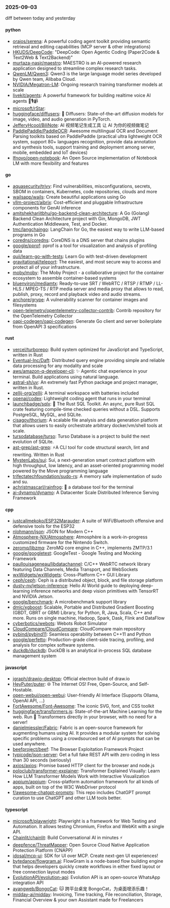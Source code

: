 ### 2025-09-03
diff between today and yesterday

#### python
* [oraios/serena](https://github.com/oraios/serena): A powerful coding agent toolkit providing semantic retrieval and editing capabilities (MCP server & other integrations)
* [HKUDS/DeepCode](https://github.com/HKUDS/DeepCode): "DeepCode: Open Agentic Coding (Paper2Code & Text2Web & Text2Backend)"
* [murtaza-nasir/maestro](https://github.com/murtaza-nasir/maestro): MAESTRO is an AI-powered research application designed to streamline complex research tasks.
* [QwenLM/Qwen3](https://github.com/QwenLM/Qwen3): Qwen3 is the large language model series developed by Qwen team, Alibaba Cloud.
* [NVIDIA/Megatron-LM](https://github.com/NVIDIA/Megatron-LM): Ongoing research training transformer models at scale
* [livekit/agents](https://github.com/livekit/agents): A powerful framework for building realtime voice AI agents 🤖🎙️📹
* [microsoft/rStar](https://github.com/microsoft/rStar): 
* [huggingface/diffusers](https://github.com/huggingface/diffusers): 🤗 Diffusers: State-of-the-art diffusion models for image, video, and audio generation in PyTorch.
* [JefferyHcool/BiliNote](https://github.com/JefferyHcool/BiliNote): AI 视频笔记生成工具 让 AI 为你的视频做笔记
* [PaddlePaddle/PaddleOCR](https://github.com/PaddlePaddle/PaddleOCR): Awesome multilingual OCR and Document Parsing toolkits based on PaddlePaddle (practical ultra lightweight OCR system, support 80+ languages recognition, provide data annotation and synthesis tools, support training and deployment among server, mobile, embedded and IoT devices)
* [lfnovo/open-notebook](https://github.com/lfnovo/open-notebook): An Open Source implementation of Notebook LM with more flexibility and features

#### go
* [aquasecurity/trivy](https://github.com/aquasecurity/trivy): Find vulnerabilities, misconfigurations, secrets, SBOM in containers, Kubernetes, code repositories, clouds and more
* [wailsapp/wails](https://github.com/wailsapp/wails): Create beautiful applications using Go
* [vllm-project/aibrix](https://github.com/vllm-project/aibrix): Cost-efficient and pluggable Infrastructure components for GenAI inference
* [amitshekhariitbhu/go-backend-clean-architecture](https://github.com/amitshekhariitbhu/go-backend-clean-architecture): A Go (Golang) Backend Clean Architecture project with Gin, MongoDB, JWT Authentication Middleware, Test, and Docker.
* [tmc/langchaingo](https://github.com/tmc/langchaingo): LangChain for Go, the easiest way to write LLM-based programs in Go
* [coredns/coredns](https://github.com/coredns/coredns): CoreDNS is a DNS server that chains plugins
* [google/pprof](https://github.com/google/pprof): pprof is a tool for visualization and analysis of profiling data
* [quii/learn-go-with-tests](https://github.com/quii/learn-go-with-tests): Learn Go with test-driven development
* [gravitational/teleport](https://github.com/gravitational/teleport): The easiest, and most secure way to access and protect all of your infrastructure.
* [moby/moby](https://github.com/moby/moby): The Moby Project - a collaborative project for the container ecosystem to assemble container-based systems
* [bluenviron/mediamtx](https://github.com/bluenviron/mediamtx): Ready-to-use SRT / WebRTC / RTSP / RTMP / LL-HLS / MPEG-TS / RTP media server and media proxy that allows to read, publish, proxy, record and playback video and audio streams.
* [anchore/grype](https://github.com/anchore/grype): A vulnerability scanner for container images and filesystems
* [open-telemetry/opentelemetry-collector-contrib](https://github.com/open-telemetry/opentelemetry-collector-contrib): Contrib repository for the OpenTelemetry Collector
* [oapi-codegen/oapi-codegen](https://github.com/oapi-codegen/oapi-codegen): Generate Go client and server boilerplate from OpenAPI 3 specifications

#### rust
* [vercel/turborepo](https://github.com/vercel/turborepo): Build system optimized for JavaScript and TypeScript, written in Rust
* [Eventual-Inc/Daft](https://github.com/Eventual-Inc/Daft): Distributed query engine providing simple and reliable data processing for any modality and scale
* [aws/amazon-q-developer-cli](https://github.com/aws/amazon-q-developer-cli): ✨ Agentic chat experience in your terminal. Build applications using natural language.
* [astral-sh/uv](https://github.com/astral-sh/uv): An extremely fast Python package and project manager, written in Rust.
* [zellij-org/zellij](https://github.com/zellij-org/zellij): A terminal workspace with batteries included
* [openai/codex](https://github.com/openai/codex): Lightweight coding agent that runs in your terminal
* [launchbadge/sqlx](https://github.com/launchbadge/sqlx): 🧰 The Rust SQL Toolkit. An async, pure Rust SQL crate featuring compile-time checked queries without a DSL. Supports PostgreSQL, MySQL, and SQLite.
* [cisagov/thorium](https://github.com/cisagov/thorium): A scalable file analysis and data generation platform that allows users to easily orchestrate arbitrary docker/vm/shell tools at scale.
* [tursodatabase/turso](https://github.com/tursodatabase/turso): Turso Database is a project to build the next evolution of SQLite.
* [ast-grep/ast-grep](https://github.com/ast-grep/ast-grep): ⚡A CLI tool for code structural search, lint and rewriting. Written in Rust
* [MystenLabs/sui](https://github.com/MystenLabs/sui): Sui, a next-generation smart contract platform with high throughput, low latency, and an asset-oriented programming model powered by the Move programming language
* [trifectatechfoundation/sudo-rs](https://github.com/trifectatechfoundation/sudo-rs): A memory safe implementation of sudo and su.
* [achristmascarl/rainfrog](https://github.com/achristmascarl/rainfrog): 🐸 a database tool for the terminal
* [ai-dynamo/dynamo](https://github.com/ai-dynamo/dynamo): A Datacenter Scale Distributed Inference Serving Framework

#### cpp
* [justcallmekoko/ESP32Marauder](https://github.com/justcallmekoko/ESP32Marauder): A suite of WiFi/Bluetooth offensive and defensive tools for the ESP32
* [nlohmann/json](https://github.com/nlohmann/json): JSON for Modern C++
* [Atmosphere-NX/Atmosphere](https://github.com/Atmosphere-NX/Atmosphere): Atmosphère is a work-in-progress customized firmware for the Nintendo Switch.
* [zeromq/libzmq](https://github.com/zeromq/libzmq): ZeroMQ core engine in C++, implements ZMTP/3.1
* [google/googletest](https://github.com/google/googletest): GoogleTest - Google Testing and Mocking Framework
* [paullouisageneau/libdatachannel](https://github.com/paullouisageneau/libdatachannel): C/C++ WebRTC network library featuring Data Channels, Media Transport, and WebSockets
* [wxWidgets/wxWidgets](https://github.com/wxWidgets/wxWidgets): Cross-Platform C++ GUI Library
* [ceph/ceph](https://github.com/ceph/ceph): Ceph is a distributed object, block, and file storage platform
* [dusty-nv/jetson-inference](https://github.com/dusty-nv/jetson-inference): Hello AI World guide to deploying deep-learning inference networks and deep vision primitives with TensorRT and NVIDIA Jetson.
* [google/benchmark](https://github.com/google/benchmark): A microbenchmark support library
* [dmlc/xgboost](https://github.com/dmlc/xgboost): Scalable, Portable and Distributed Gradient Boosting (GBDT, GBRT or GBM) Library, for Python, R, Java, Scala, C++ and more. Runs on single machine, Hadoop, Spark, Dask, Flink and DataFlow
* [cyberbotics/webots](https://github.com/cyberbotics/webots): Webots Robot Simulator
* [CloudCompare/CloudCompare](https://github.com/CloudCompare/CloudCompare): CloudCompare main repository
* [pybind/pybind11](https://github.com/pybind/pybind11): Seamless operability between C++11 and Python
* [google/perfetto](https://github.com/google/perfetto): Production-grade client-side tracing, profiling, and analysis for complex software systems.
* [duckdb/duckdb](https://github.com/duckdb/duckdb): DuckDB is an analytical in-process SQL database management system

#### javascript
* [jgraph/drawio-desktop](https://github.com/jgraph/drawio-desktop): Official electron build of draw.io
* [HeyPuter/puter](https://github.com/HeyPuter/puter): 🌐 The Internet OS! Free, Open-Source, and Self-Hostable.
* [open-webui/open-webui](https://github.com/open-webui/open-webui): User-friendly AI Interface (Supports Ollama, OpenAI API, ...)
* [FortAwesome/Font-Awesome](https://github.com/FortAwesome/Font-Awesome): The iconic SVG, font, and CSS toolkit
* [huggingface/transformers.js](https://github.com/huggingface/transformers.js): State-of-the-art Machine Learning for the web. Run 🤗 Transformers directly in your browser, with no need for a server!
* [danielmiessler/Fabric](https://github.com/danielmiessler/Fabric): Fabric is an open-source framework for augmenting humans using AI. It provides a modular system for solving specific problems using a crowdsourced set of AI prompts that can be used anywhere.
* [beefproject/beef](https://github.com/beefproject/beef): The Browser Exploitation Framework Project
* [typicode/json-server](https://github.com/typicode/json-server): Get a full fake REST API with zero coding in less than 30 seconds (seriously)
* [axios/axios](https://github.com/axios/axios): Promise based HTTP client for the browser and node.js
* [poloclub/transformer-explainer](https://github.com/poloclub/transformer-explainer): Transformer Explained Visually: Learn How LLM Transformer Models Work with Interactive Visualization
* [appium/appium](https://github.com/appium/appium): Cross-platform automation framework for all kinds of apps, built on top of the W3C WebDriver protocol
* [f/awesome-chatgpt-prompts](https://github.com/f/awesome-chatgpt-prompts): This repo includes ChatGPT prompt curation to use ChatGPT and other LLM tools better.

#### typescript
* [microsoft/playwright](https://github.com/microsoft/playwright): Playwright is a framework for Web Testing and Automation. It allows testing Chromium, Firefox and WebKit with a single API.
* [Chainlit/chainlit](https://github.com/Chainlit/chainlit): Build Conversational AI in minutes ⚡️
* [deepfence/ThreatMapper](https://github.com/deepfence/ThreatMapper): Open Source Cloud Native Application Protection Platform (CNAPP)
* [idosal/mcp-ui](https://github.com/idosal/mcp-ui): SDK for UI over MCP. Create next-gen UI experiences!
* [bytedance/flowgram.ai](https://github.com/bytedance/flowgram.ai): FlowGram is a node-based flow building engine that helps developers quickly create workflows in either fixed layout or free connection layout modes
* [EvolutionAPI/evolution-api](https://github.com/EvolutionAPI/evolution-api): Evolution API is an open-source WhatsApp integration API
* [ayangweb/BongoCat](https://github.com/ayangweb/BongoCat): 🐱 跨平台桌宠 BongoCat，为桌面增添乐趣！
* [midday-ai/midday](https://github.com/midday-ai/midday): Invoicing, Time tracking, File reconciliation, Storage, Financial Overview & your own Assistant made for Freelancers

